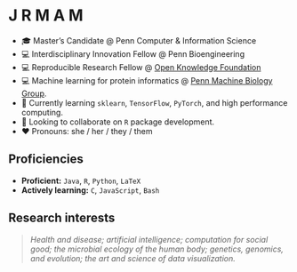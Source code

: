# J R M A M
* :mortar_board: Master’s Candidate @ Penn Computer & Information Science
* :computer: Interdisciplinary Innovation Fellow @ Penn Bioengineering
* :computer: Reproducible Research Fellow @ [Open Knowledge Foundation](https://okfn.org)
* :computer: Machine learning for protein informatics @ [Penn Machine Biology Group](https://delafuentelab.seas.upenn.edu).
* 🌱 Currently learning ```sklearn```, ```TensorFlow```, ```PyTorch```, and high performance computing.
* 👯 Looking to collaborate on ```R``` package development.
* :heart: Pronouns: she / her / they / them

## Proficiencies
* **Proficient:** ```Java```, ```R```, ```Python```, ```LaTeX```
* **Actively learning:** ```C```, ```JavaScript```, ```Bash```

## Research interests
>*Health and disease; artificial intelligence; computation for social good; the microbial ecology of the human body; genetics, genomics, and evolution; the art and science of data visualization.*
